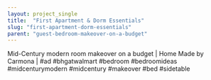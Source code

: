 ```yaml
---
layout: project_single
title:  "First Apartment & Dorm Essentials"
slug: "first-apartment-dorm-essentials"
parent: "guest-bedroom-makeover-on-a-budget"
---
```

Mid-Century modern room makeover on a budget | Home Made by Carmona | #ad #bhgatwalmart #bedroom #bedroomideas #midcenturymodern #midcentury #makeover #bed #sidetable